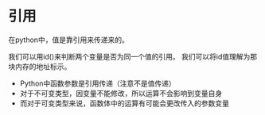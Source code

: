 # 引用

在python中，值是靠引用来传递来的。

我们可以用id\(\)来判断两个变量是否为同一个值的引用。 我们可以将id值理解为那块内存的地址标示。

* Python中函数参数是引用传递（注意不是值传递）
* 对于不可变类型，因变量不能修改，所以运算不会影响到变量自身
* 而对于可变类型来说，函数体中的运算有可能会更改传入的参数变量

